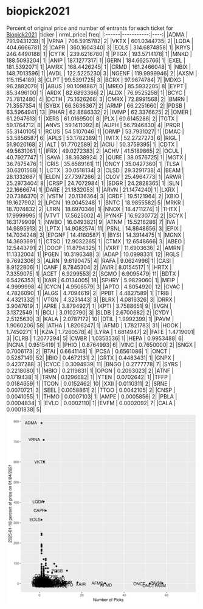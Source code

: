 # biopick2021
Percent of original price and number of entrants for each ticket for [Biopick2021](https://twitter.com/hashtag/Biopick2021)
|ticker |  nrml_price| freq|
|:------|-----------:|----:|
|ADMA   | 791.9431239|    1|
|VRNA   | 708.5915782|    2|
|VKTX   | 601.0344735|    2|
|LQDA   | 404.6666781|    2|
|CAPR   | 360.1604340|    3|
|EOLS   | 314.6874858|    1|
|KRYS   | 246.4490188|    1|
|CYTK   | 239.6216780|    1|
|PTGX   | 193.5714178|    1|
|MNKD   | 188.5093204|    1|
|ANIP   | 187.1277317|    1|
|GERN   | 184.6625766|    1|
|EXEL   | 181.5392071|    1|
|AMRX   | 168.4426245|    1|
|CRMD   | 161.2466048|    1|
|NBIX   | 148.7013596|    1|
|AVDL   | 122.5225230|    3|
|NGENF  | 119.9999946|    2|
|AXSM   | 115.1154189|    3|
|CLPT   |  99.5391725|    3|
|BCRX   |  97.9674784|    7|
|MDXG   |  96.2882079|    1|
|ABUS   |  90.1098867|    3|
|MREO   |  85.5932205|    8|
|EYPT   |  85.3496100|    1|
|ARDX   |  82.6893366|    2|
|ALDX   |  76.9525258|    1|
|BCYC   |  75.7812480|    4|
|DCTH   |  75.1626266|    3|
|CMRX   |  72.8991568|    2|
|BMRN   |  71.3557354|    1|
|SYBX   |  66.3636367|    2|
|ARMP   |  66.2251660|    2|
|PDSB   |  63.5964941|   13|
|PHAR   |  62.8686332|    2|
|IMMP   |  62.3376625|    2|
|OMER   |  61.2947613|    1|
|XERS   |  61.0169500|    8|
|PLX    |  60.6145286|    2|
|TGTX   |  59.1764712|    8|
|ANVS   |  59.1411092|    8|
|AUPH   |  56.7946830|    4|
|PRQR   |  55.3140105|    1|
|RCUS   |  54.5107046|    1|
|ORMP   |  53.7931027|    1|
|DMAC   |  53.5856587|    6|
|APLS   |  53.1782389|    1|
|IMTX   |  52.2727273|    6|
|RIGL   |  51.9020168|    2|
|ALT    |  51.7702589|    2|
|ACIU   |  50.3759395|    1|
|CDTX   |  49.5631061|    1|
|IFRX   |  49.0272383|    2|
|ACHV   |  41.5189865|    2|
|OCUL   |  40.7927747|    1|
|SAVA   |  38.3638924|    2|
|QURE   |  38.0576725|    1|
|MGTX   |  36.7675476|    1|
|CRIS   |  35.6589161|   11|
|ONCY   |  35.0427360|    1|
|TLSA   |  30.6201568|    1|
|LCTX   |  30.0518134|    3|
|CLSD   |  29.3291738|    4|
|BEAM   |  28.1332687|    1|
|ELDN   |  27.7397266|    2|
|CLOV   |  25.4964773|    1|
|ARWR   |  25.2973404|    8|
|CRSP   |  24.7072984|    1|
|SDGR   |  24.2828365|    1|
|SLN    |  22.1666674|    1|
|DARE   |  21.1832053|    1|
|ARVN   |  21.1474240|    1|
|LXRX   |  20.7386370|    2|
|VSTM   |  20.1136364|    3|
|CRDF   |  19.5121964|    2|
|XBIO   |  19.1627902|    2|
|LPCN   |  19.0045248|    1|
|BNTC   |  18.9855582|    5|
|MRKR   |  18.7074832|    2|
|LTRN   |  18.6970346|    1|
|NNOX   |  18.4711274|    1|
|THTX   |  17.9999995|    1|
|VTVT   |  17.5625002|    4|
|PYNKF  |  16.9230772|    2|
|SCYX   |  16.3179909|    1|
|NWBO   |  16.0493821|    9|
|ATNM   |  15.5216286|    7|
|IVA    |  14.9895913|    2|
|LPTX   |  14.9082574|   11|
|PSNL   |  14.8648656|    3|
|EPIX   |  14.7034248|    3|
|EPGNF  |  14.4160587|    1|
|BYSI   |  14.3914475|    1|
|MGNX   |  14.3693691|    1|
|CTSO   |  12.9032265|    1|
|CTMX   |  12.6548666|    3|
|ABEO   |  12.5443791|    2|
|COCP   |  11.8794325|    1|
|VXRT   |  11.6903636|    2|
|AMRN   |  11.1332004|    1|
|PGEN   |  10.3196348|    3|
|ADAP   |  10.0998331|   12|
|RGLS   |   9.7692306|    3|
|ALRN   |   9.6190475|    4|
|RAFA   |   9.0624996|    1|
|CASI   |   8.9122806|    1|
|CANF   |   8.7845304|    2|
|AVIR   |   8.0154517|    1|
|HRTX   |   7.3359075|    1|
|ACET   |   6.9299553|    2|
|SGMO   |   6.9095479|   11|
|BDTX   |   6.5426353|    1|
|XAIR   |   6.0134005|   18|
|SPHRY  |   5.9829060|    1|
|MEIP   |   4.9999998|    4|
|CYCN   |   4.9506579|    3|
|APTO   |   4.8054920|   12|
|CVAC   |   4.7826090|    1|
|ALGS   |   4.7094619|    2|
|PPBT   |   4.4827589|    1|
|TRIB   |   4.4321332|    1|
|VTGN   |   4.3231443|    3|
|BLRX   |   4.0816326|    3|
|DRRX   |   3.9047619|    1|
|APRE   |   3.8794927|    1|
|KPTI   |   3.7588651|    9|
|EVGN   |   3.1372549|    1|
|BCLI   |   3.0102790|    3|
|SLDB   |   2.6700682|    2|
|CYDY   |   2.5125630|    3|
|KALA   |   2.0787172|   10|
|DTIL   |   1.9992399|    1|
|PAVM   |   1.9060206|   58|
|ATHA   |   1.8206247|    1|
|AFMD   |   1.7821783|   31|
|HOOK   |   1.7450271|    1|
|KZIA   |   1.7260578|    4|
|LYRA   |   1.6814947|    2|
|FATE   |   1.4719001|    3|
|CLRB   |   1.2077294|    5|
|CWBR   |   1.0353536|    1|
|HEPA   |   0.9953488|    6|
|NCNA   |   0.9515419|    1|
|PHIO   |   0.8764993|    6|
|VINC   |   0.7650000|    2|
|SNGX   |   0.7006173|    2|
|BTAI   |   0.6641148|    1|
|PCSA   |   0.6561086|    1|
|ONCT   |   0.5287149|   52|
|IBIO   |   0.4672131|    2|
|GRTX   |   0.4483431|    1|
|GNPX   |   0.4237288|    3|
|CYCC   |   0.3094939|   11|
|BNGO   |   0.2777778|    7|
|SYRS   |   0.2218080|    1|
|MBIO   |   0.2119831|    1|
|OPGN   |   0.2093023|    2|
|ATNF   |   0.1719438|    1|
|TRVN   |   0.1296682|    1|
|YTEN   |   0.0702642|    1|
|TFFP   |   0.0184659|    1|
|TCON   |   0.0152462|   10|
|XXII   |   0.0110311|    2|
|SRNE   |   0.0070721|    3|
|SEEL   |   0.0058861|    2|
|TTOO   |   0.0042105|    2|
|CNSP   |   0.0041055|    1|
|THMO   |   0.0007103|    1|
|AMPE   |   0.0005856|    2|
|PBLA   |   0.0004834|    1|
|EVLO   |   0.0002110|    1|
|EVFM   |   0.0002092|    7|
|CALA   |   0.0001838|    5|
![retvspicks](biopicks.png?raw=true)
